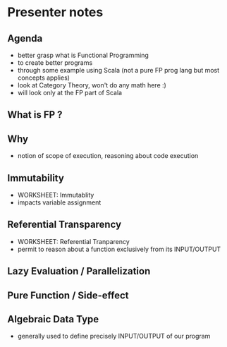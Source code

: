 # Presenter notes

## Agenda

- better grasp what is Functional Programming
- to create better programs
- through some example using Scala (not a pure FP prog lang but most concepts applies)
- look at Category Theory, won't do any math here :)
- will look only at the FP part of Scala

## What is FP ?

## Why

- notion of scope of execution, reasoning about code execution

## Immutability

- WORKSHEET: Immutablity
- impacts variable assignment

## Referential Transparency

- WORKSHEET: Referential Tranparency
- permit to reason about a function exclusively from its INPUT/OUTPUT

## Lazy Evaluation / Parallelization

## Pure Function / Side-effect

## Algebraic Data Type

- generally used to define precisely INPUT/OUTPUT of our program



